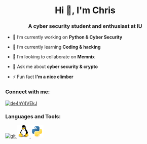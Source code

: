 <h1 align="center">Hi 👋, I'm Chris</h1>
<h3 align="center">A cyber security student and enthusiast at IU</h3>

- 🔭 I’m currently working on **Python & Cyber Security**

- 🌱 I’m currently learning **Coding & hacking**

- 👯 I’m looking to collaborate on **Memnix**

- 💬 Ask me about **cyber security & crypto**

- ⚡ Fun fact **I'm a nice climber**

<h3 align="left">Connect with me:</h3>
<p align="left">
<a href="https://discord.gg/de4hY4VEkJ" target="blank"><img align="center" src="https://raw.githubusercontent.com/rahuldkjain/github-profile-readme-generator/master/src/images/icons/Social/discord.svg" alt="de4hY4VEkJ" height="30" width="40" /></a>
</p>

<h3 align="left">Languages and Tools:</h3>
<p align="left"> <a href="https://git-scm.com/" target="_blank" rel="noreferrer"> <img src="https://www.vectorlogo.zone/logos/git-scm/git-scm-icon.svg" alt="git" width="40" height="40"/> </a> <a href="https://www.linux.org/" target="_blank" rel="noreferrer"> <img src="https://raw.githubusercontent.com/devicons/devicon/master/icons/linux/linux-original.svg" alt="linux" width="40" height="40"/> </a> <a href="https://www.python.org" target="_blank" rel="noreferrer"> <img src="https://raw.githubusercontent.com/devicons/devicon/master/icons/python/python-original.svg" alt="python" width="40" height="40"/> </a> </p>
